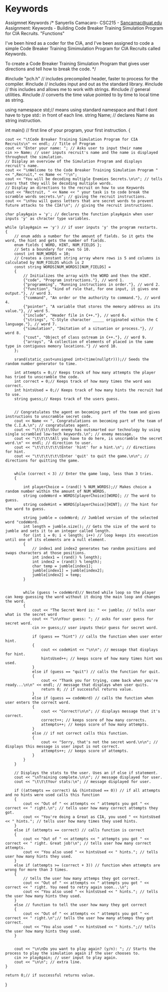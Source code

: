 # Keywords
Assigmnet Keywords
/*
Sanyerlis Camacaro- CSC215 - Sancamac@uat.edu
Assignment: Keywords - Building Code Breaker Training Simulation Program for CIA Recruits.
"Functions"

I've been hired as a coder for the CIA, and I've been assigned to code a simple Code Breaker
Training Simimulation Program for CIA Recruits called Keywords.

To create a Code Breaker Training Simulation Program that gives user directions and tell 
how to break the code.
*/

#include "pch.h" // includes precompiled header, faster to process for the compiler. 
#include <iostream> // includes input and out as the standard library.
#include <string> // this includes and allows me to work with strings.
#include <cstdlib> // general utilities.
#include <ctime> // converts the time value pointed to by time to local time as string. 

using namespace std;// means using standard namespace and that I dont have to type std:: in front of each line.
string Name; // declares Name as string instruction.

int main() // first line of your program, your first instruction.
{
	
	cout << "\tCode Breaker Training Simulation Program for CIA Recruits\n" << endl; // Title of Program 
	cout << "Enter your name: "; // Asks user to input their name
	cin >> Name; // user inputs recruit's name and the name is displayed throughout the simulation. 
	// Display an overview of the Simulation Program and displays recruit's name. 
	cout << "\nWelcome to the Code Breaker Training Simulation Program " << ",Recruit," << Name << "!\n";
	cout << "You will be decoding multiple Enemies Secrets.\n\n"; // tells users that they will be decoding multiple words.
	// Display an directions to the recruit on how to use Keywords
	cout << "Rectruit, " << Name << " your task is to code break the scramble words secrets.\n"; // giving the recruit instructions.
	cout << "\nYou will guess letters that are secret words to prevent future attacks to the CIA!\n"; // giving the recruit instructions.

	char playAgain = 'y'; // declares the function playAgain when user inputs 'y' as chracter type variables.

	while (playAgain == 'y') // if user inputs 'y' the program restarts. 
	{
		// enum adds a number for the amount of fields. So it gets the word, the hint and gets the number of fields.
		enum fields { WORD, HINT, NUM_FIELDS };
		// Sets a boundary for rows to 10.
		const int NUM_WORDS = 10;
		// Creates a constant string array where rows is 5 and columns is calculated by NUM_FIELDS which is 2
		const string WORDS[NUM_WORDS][NUM_FIELDS] =
		{
			// Initializes the array with the WORD and then the HINT.
			{"code", "Program instructions."}, // word 1.
			{"programming", "Running instructions in order."}, // word 2.
			{"function", "kind of rule that, for one input, it gives one output."}, // word 3.
			{"command", "An order or the authority to command."}, // word 4.
			{"pointer", "A variable that stores the memory address as its value."}, // word 5.
			{"include", "Header file in C++."}, // word 6.
			{"strings", "C-Style character _____ originated within the C language."}, // word 7.
			{"simulation", "Imitation of a situation or process."}, // word 8.
			{"cout", "Object of class ostream in C++."}, // word 9.
			{"arrays", "A collection of elements of placed in the same type in contiguous memory locations."} // word 10.
		};

		srand(static_cast<unsigned int>(time(nullptr)));// Seeds the random number generator to time.

		int attempts = 0;// Keeps track of how many attempts the player has tried to unscramble the code.
		int correct = 0;// Keeps track of how many times the word was correct.
		int hintsUsed = 0;// Keeps track of how many hints the recruit had to use.
		string guess;// Keeps track of the users guess.


		// Congratulates the agent on becoming part of the team and gives instructions to unscramble secret code. 
		cout << Name << ", Congratulations on becoming part of the team of the C.I.A.\n"; // congratulates agent. 
		cout << "\t\t\t\tOur enemy has outsmarted our technology by using single scrambled low-tech keywords.\n"; // enemy message.
		cout << "\t\t\t\tAll you have to do here, is unscramble the secret word.\n" << endl; // direction to user.
		cout << "\t\t\t\t\t\tEnter 'hint' for a hint.\n"; // directions for hint.
		cout << "\t\t\t\t\t\tEnter 'quit' to quit the game.\n\n"; // directions for quitting the game.

	
		while (correct < 3) // Enter the game loop, less than 3 tries.
		{
			
			int playerChoice = (rand() % NUM_WORDS);// Makes choice a random number within the amount of NUM_WORDS.
			string codeWord = WORDS[playerChoice][WORD]; // The word to guess.
			string codeHint = WORDS[playerChoice][HINT]; // The hint for the word to guess.

			string jumble = codeWord; // Jumbled version of the selected word "codeWord.
			int length = jumble.size(); // Gets the size of the word to jumble and sets it to an integer called length.
			for (int i = 0; i < length; i++) // loop keeps its execution until one of its elements are a null element.
			{
				// index1 and index2 generates two random positions and swaps characters at those positions.
				int index1 = (rand() % length);
				int index2 = (rand() % length);
				char temp = jumble[index1];
				jumble[index1] = jumble[index2];
				jumble[index2] = temp;
			}

			
			while (guess != codeWord)// Nested while loop so the player can keep guessing the word without it doing the main loop and changes the word.
			{
				cout << "The Secret Word is: " << jumble; // tells user what is the secret word
				cout << "\n\nYour guess: "; // asks for user guess for secret word. 
				cin >> guess;// user inputs their guess for secret word. 

				if (guess == "hint") // calls the function when user enter hint.
				{
					cout << codeHint << "\n\n"; // message that displays for hint.
					hintsUsed++; // keeps score of how many times hint was used.
				}
				else if (guess == "quit") // calls the function for quit.
				{
					cout << "Thank you for trying, come back when you're ready...\n\n" << endl; // message that displays when user quits.
					return 0; // if successful returns value. 
				}
				else if (guess == codeWord) // calls the function when user enters the correct word. 
				{
					cout << "Correct!\n\n"; // displays message that it's correct.
					correct++; // keeps score of how many corrects.
					attempts++; // keeps score of how many attempts.
				}
				else // if not correct calls this function. 
				{
					cout << "Sorry, that's not the secret word.\n\n"; // displays this message is user input is not correct.
					attempts++; // keeps score of attempts. 
				}
			}
		}

		// Displays the stats to the user. Uses an if else if statement.
		cout << "\nTraining complete.\n\n"; // message displayed for user.
		cout << "\t\t\tYour stats:\n"; // message displayed for user.
		
		if ((attempts == correct) && (hintsUsed == 0)) // if all attempts and no hints were used calls this function
		{
			cout << "Out of " << attempts << " attempts you got " << correct << " right.\n"; // tells user how many correct attempts they got.
			cout << "You're doing a Great as CIA, you used " << hintsUsed << " hints."; // tells user how many times they used hints.
		}
		else if (attempts == correct) // calls function is correct
		{
			cout << "Out of " << attempts << " attempts you got " << correct << " right. Great job!\n"; // tells user how many correct attempts.
			cout << "You also used " << hintsUsed << " hints."; // tells user how many hints they used.
		}
		else if (attempts >= (correct + 3)) // function when attempts are wrong for more than 3 times.
		{
			// tells the user how many attemps they got correct.
			cout << "Out of " << attempts << " attempts you got " << correct << " right. You need to retry again soon...\n";
			cout << "You also used " << hintsUsed << " hints."; // tells the user how many hints they used.
		}
		else // function to tell the user how many they got correct
		{
			cout << "Out of " << attempts << " attempts you got " << correct << " right.\n";// tells the user how many attemps they got correct.
			cout << "You also used " << hintsUsed << " hints.";// tells the user how many hints they used.
		}

		
		cout << "\n\nDo you want to play again? (y/n): "; // Starts the process to play the simulation again if the user chooses to.
		cin >> playAgain; // user input to play again. 
		cout << "\n\n"; // extra line.
	}

	return 0;// if successful returns value. 
}
